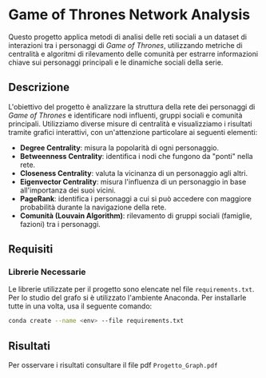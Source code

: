 # Game of Thrones Network Analysis

Questo progetto applica metodi di analisi delle reti sociali a un dataset di interazioni tra i personaggi di *Game of Thrones*, utilizzando metriche di centralità e algoritmi di rilevamento delle comunità per estrarre informazioni chiave sui personaggi principali e le dinamiche sociali della serie.

## Descrizione

L'obiettivo del progetto è analizzare la struttura della rete dei personaggi di *Game of Thrones* e identificare nodi influenti, gruppi sociali e comunità principali. Utilizziamo diverse misure di centralità e visualizziamo i risultati tramite grafici interattivi, con un'attenzione particolare ai seguenti elementi:

- **Degree Centrality**: misura la popolarità di ogni personaggio.
- **Betweenness Centrality**: identifica i nodi che fungono da "ponti" nella rete.
- **Closeness Centrality**: valuta la vicinanza di un personaggio agli altri.
- **Eigenvector Centrality**: misura l'influenza di un personaggio in base all'importanza dei suoi vicini.
- **PageRank**: identifica i personaggi a cui si può accedere con maggiore probabilità durante la navigazione della rete.
- **Comunità (Louvain Algorithm)**: rilevamento di gruppi sociali (famiglie, fazioni) tra i personaggi.

## Requisiti

### Librerie Necessarie

Le librerie utilizzate per il progetto sono elencate nel file `requirements.txt`. Per lo studio del grafo si è utilizzato l'ambiente Anaconda. Per installarle tutte in una volta, usa il seguente comando:

```bash
conda create --name <env> --file requirements.txt
```
## Risultati
Per osservare i risultati consultare il file pdf `Progetto_Graph.pdf`
